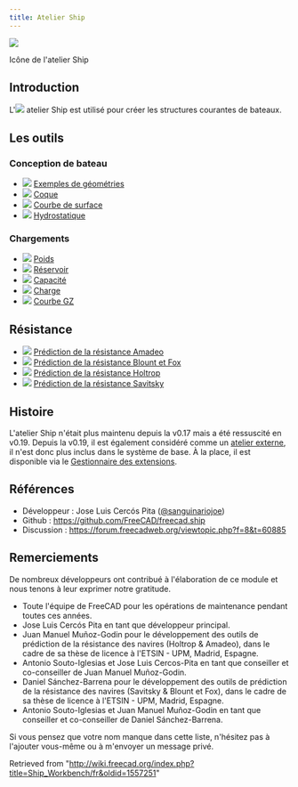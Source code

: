 ```yaml
---
title: Atelier Ship
---
```


![](/images/Workbench_Ship.svg)

Icône de l'atelier Ship

## Introduction

L'![](/images/Workbench_Ship.svg) atelier Ship est utilisé pour créer les structures courantes de bateaux.

## Les outils

### Conception de bateau

- ![](/images/Ship_LoadExample.svg) [Exemples de géométries](/Ship_LoadExample/fr "Ship LoadExample/fr")
- ![](/images/Ship_CreateShip.svg) [Coque](/Ship_CreateShip/fr "Ship CreateShip/fr")
- ![](/images/Ship_AreasCurve.svg) [Courbe de surface](/Ship_AreasCurve/fr "Ship AreasCurve/fr")
- ![](/images/Ship_Hydrostatics.svg) [Hydrostatique](/Ship_Hydrostatics/fr "Ship Hydrostatics/fr")

### Chargements

- ![](/images/Ship_Weight.svg) [Poids](/Ship_Weight/fr "Ship Weight/fr")
- ![](/images/Ship_Tank.svg) [Réservoir](/Ship_Tank/fr "Ship Tank/fr")
- ![](/images/Ship_Capacity.svg) [Capacité](/Ship_Capacity/fr "Ship Capacity/fr")
- ![](/images/Ship_LoadCondition.svg) [Charge](/Ship_LoadCondition/fr "Ship LoadCondition/fr")
- ![](/images/Ship_GZ.svg) [Courbe GZ](/Ship_GZ/fr "Ship GZ/fr")

## Résistance

- ![](/images/Ship_ResistanceAmadeo.svg) [Prédiction de la résistance Amadeo](/Ship_ResistanceAmadeo/fr "Ship ResistanceAmadeo/fr")
- ![](/images/Ship_ResistanceBlountFox.svg) [Prédiction de la résistance Blount et Fox](/Ship_ResistanceBlountFox/fr "Ship ResistanceBlountFox/fr")
- ![](/images/Ship_ResistanceHoltrop.svg) [Prédiction de la résistance Holtrop](/Ship_ResistanceHoltrop/fr "Ship ResistanceHoltrop/fr")
- ![](/images/Ship_ResistanceSavitsky.svg) [Prédiction de la résistance Savitsky](/Ship_ResistanceSavitsky/fr "Ship ResistanceSavitsky/fr")

## Histoire

L'atelier Ship n'était plus maintenu depuis la v0.17 mais a été ressuscité en v0.19. Depuis la v0.19, il est également considéré comme un [atelier externe](/External_workbenches/fr "External workbenches/fr"), il n'est donc plus inclus dans le système de base. À la place, il est disponible via le [Gestionnaire des extensions](/Std_AddonMgr/fr "Std AddonMgr/fr").

## Références

- Développeur : Jose Luis Cercós Pita ([@sanguinariojoe](https://github.com/sanguinariojoe))
- Github : <https://github.com/FreeCAD/freecad.ship>
- Discussion : <https://forum.freecadweb.org/viewtopic.php?f=8&t=60885>

## Remerciements

De nombreux développeurs ont contribué à l'élaboration de ce module et nous tenons à leur exprimer notre gratitude.

- Toute l'équipe de FreeCAD pour les opérations de maintenance pendant toutes ces années.
- Jose Luis Cercós Pita en tant que développeur principal.
- Juan Manuel Muñoz-Godin pour le développement des outils de prédiction de la résistance des navires (Holtrop & Amadeo), dans le cadre de sa thèse de licence à l'ETSIN - UPM, Madrid, Espagne.
- Antonio Souto-Iglesias et Jose Luis Cercos-Pita en tant que conseiller et co-conseiller de Juan Manuel Muñoz-Godin.
- Daniel Sánchez-Barrena pour le développement des outils de prédiction de la résistance des navires (Savitsky & Blount et Fox), dans le cadre de sa thèse de licence à l'ETSIN - UPM, Madrid, Espagne.
- Antonio Souto-Iglesias et Juan Manuel Muñoz-Godin en tant que conseiller et co-conseiller de Daniel Sánchez-Barrena.

Si vous pensez que votre nom manque dans cette liste, n'hésitez pas à l'ajouter vous-même ou à m'envoyer un message privé.

Retrieved from "<http://wiki.freecad.org/index.php?title=Ship_Workbench/fr&oldid=1557251>"
